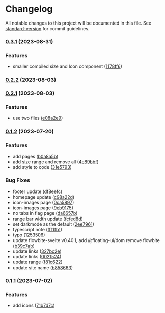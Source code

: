 # Changelog

All notable changes to this project will be documented in this file. See [standard-version](https://github.com/conventional-changelog/standard-version) for commit guidelines.

### [0.3.1](https://github.com/shinokada/svelte-coreui-icons/compare/v0.2.2...v0.3.1) (2023-08-31)


### Features

* smaller compiled size and Icon component ([1178ff6](https://github.com/shinokada/svelte-coreui-icons/commit/1178ff603cb60a0e646d95e9d56b61bd25d60b80))

### [0.2.2](https://github.com/shinokada/svelte-coreui-icons/compare/v0.2.1...v0.2.2) (2023-08-03)

### [0.2.1](https://github.com/shinokada/svelte-coreui-icons/compare/v0.1.2...v0.2.1) (2023-08-03)

### Features

- use two files ([e08a2e9](https://github.com/shinokada/svelte-coreui-icons/commit/e08a2e9c3ec80e2948133339dfbed00668b646f8))

### [0.1.2](https://github.com/shinokada/svelte-coreui-icons/compare/v0.1.1...v0.1.2) (2023-07-20)

### Features

- add pages ([b0a8a5b](https://github.com/shinokada/svelte-coreui-icons/commit/b0a8a5bc38f30d7b0919ca366cb6303874a420a7))
- add size range and remove all ([4e89bbf](https://github.com/shinokada/svelte-coreui-icons/commit/4e89bbf657c9e03cbed0b2291e98c3fc2cc9717f))
- add style to code ([31e5793](https://github.com/shinokada/svelte-coreui-icons/commit/31e5793deb77e11ea2bcc408c5437ea02f916d87))

### Bug Fixes

- footer update ([df8eefc](https://github.com/shinokada/svelte-coreui-icons/commit/df8eefc29694618c26a8690ec50204a73b345409))
- homepage update ([c98a22d](https://github.com/shinokada/svelte-coreui-icons/commit/c98a22d6789b0b252eddaa534d476bbda943be6e))
- icon-images page ([0ca5897](https://github.com/shinokada/svelte-coreui-icons/commit/0ca58978a991b336652b4bae1d332154032ca17d))
- icon-images page ([9eb9175](https://github.com/shinokada/svelte-coreui-icons/commit/9eb9175c82463e948504541d50cabf701814bffb))
- no tabs in flag page ([da6657b](https://github.com/shinokada/svelte-coreui-icons/commit/da6657b20ecea07e434fee85542f991151b40424))
- range bar width update ([fcfed8d](https://github.com/shinokada/svelte-coreui-icons/commit/fcfed8d9e198b97a7ed158de7c96da589234b912))
- set darkmode as the default ([2ee7961](https://github.com/shinokada/svelte-coreui-icons/commit/2ee79615a08a8c1b18db542b18113dabf01cba4a))
- typescript note ([ff11fb1](https://github.com/shinokada/svelte-coreui-icons/commit/ff11fb1b87c2ade87fe19af1dc9230936c7764ed))
- typo ([1253506](https://github.com/shinokada/svelte-coreui-icons/commit/12535066f4107a694aa03a7d4f907f59c7eaa081))
- update flowbite-svelte v0.40.1, add @floating-ui/dom remove flowbite ([b39c7ab](https://github.com/shinokada/svelte-coreui-icons/commit/b39c7ab9853229b6e9cf354997a7a30362df837d))
- update links ([327bc2e](https://github.com/shinokada/svelte-coreui-icons/commit/327bc2e5712d66a633218c4d178f335a4fde14f3))
- update links ([0021524](https://github.com/shinokada/svelte-coreui-icons/commit/0021524c28dd7c9e96f4c6e0a4b7cf14e6b7d545))
- update range ([f81c622](https://github.com/shinokada/svelte-coreui-icons/commit/f81c622ae1c6eca001d0d86c74a0759ae47e0249))
- update site name ([b858663](https://github.com/shinokada/svelte-coreui-icons/commit/b858663a2a4022e31c026a2da649571aa8af15a6))

### 0.1.1 (2023-07-02)

### Features

- add icons ([71b7d7c](https://github.com/shinokada/svelte-coreui-icons/commit/71b7d7ccd6b7589aece1f4fbdab58bb7229b3442))
